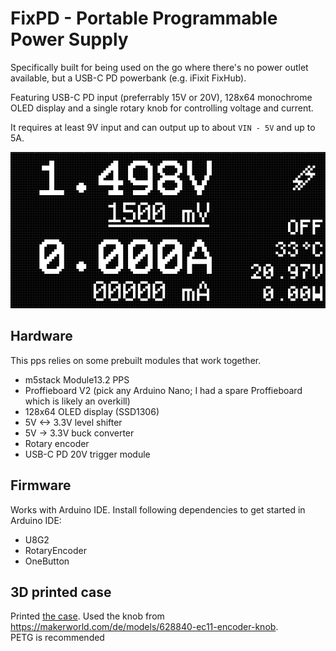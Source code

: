 # FixPD - Portable Programmable Power Supply

Specifically built for being used on the go where there's no power outlet available, but a USB-C PD powerbank (e.g. iFixit FixHub).

Featuring USB-C PD input (preferrably 15V or 20V), 128x64 monochrome OLED display and a single rotary knob for controlling voltage and current.

It requires at least 9V input and can output up to about `VIN - 5V` and up to 5A.

![](docs/screen.png)

## Hardware

This pps relies on some prebuilt modules that work together.
- m5stack Module13.2 PPS
- Proffieboard V2 (pick any Arduino Nano; I had a spare Proffieboard which is likely an overkill)
- 128x64 OLED display (SSD1306)
- 5V <-> 3.3V level shifter
- 5V -> 3.3V buck converter
- Rotary encoder
- USB-C PD 20V trigger module

## Firmware

Works with Arduino IDE. Install following dependencies to get started in Arduino IDE:
- U8G2
- RotaryEncoder
- OneButton

## 3D printed case
Printed [the case](print/fixpd%20case.3mf). Used the knob from https://makerworld.com/de/models/628840-ec11-encoder-knob.  
PETG is recommended
